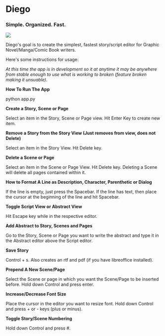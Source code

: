 # Diego

<h3>Simple. Organized. Fast.</h3>

<img src="http://specscripter.com/screenshot.png">

Diego's goal is to create the simplest, fastest story/script editor for Graphic Novel/Manga/Comic Book writers.

Here's some instructions for usage:

<i>At this time the app is in development so it at anytime it may be anywhere from stable enough to use what is working to broken (feature broken making it unsuable).</i>

<b>How To Run The App</b>

python app.py

<b>Create a Story, Scene or Page</b>

Select an item in the Story, Scene or Page view. Hit Enter Key to create new item.

<b>Remove a Story from the Story View (Just removes from view, does not Delete)</b>

Select an item in the Story View. Hit Delete key.

<b>Delete a Scene or Page</b>

Select an item in the Scene or Page View. Hit Delete key. Deleting a Scene will delete all pages contained within it.

<b>How to Format A Line as Description, Character, Parenthetic or Dialog</b>

If the line is empty, just press the Spacebar. If the line has text, then place the cursor at the beginning of the line and hit Spacebar.

<b>Toggle Script View or Abstract View</b>

Hit Escape key while in the respective editor.

<b>Add Abstract to Story, Scenes and Pages</b>

Go to the Story, Scene or Page you want to write the abstract and type it in the Abstract editor above the Script editor.

<b>Save Story</b>

Control + s.  Also creates an rtf and pdf (if you have libreoffice installed).

<b>Prepend A New Scene/Page</b>

Select the Scene or page in which you want the Scene/Page to be inserted before.  Hold down Control and press enter.

<b>Increase/Decrease Font Size</b>

Place the cursor in the editor you want to resize font. Hold down Control and press + or - keys (plus or minus).

<b>Toggle Story/Scene Numbering</b>

Hold down Control and press #.